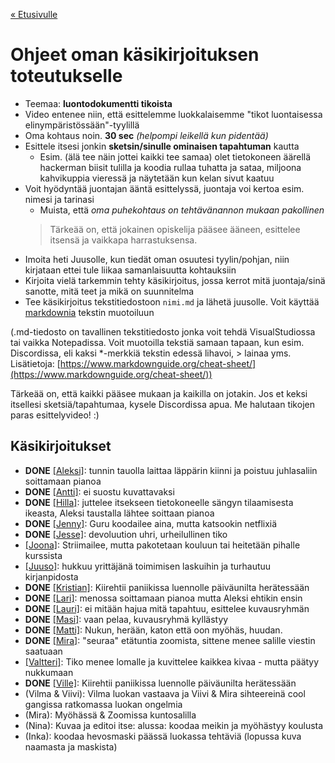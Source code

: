 [« Etusivulle](https://21tiko4.github.io/tiimiesittely/)

# Ohjeet oman käsikirjoituksen toteutukselle
- Teemaa: **luontodokumentti tikoista**
- Video entenee niin, että esittelemme luokkalaisemme "tikot luontaisessa elinympäristössään"-tyylillä
- Oma kohtaus noin. **30 sec** *(helpompi leikellä kun pidentää)*
- Esittele itsesi jonkin **sketsin/sinulle ominaisen tapahtuman** kautta
  - Esim. (älä tee näin jottei kaikki tee samaa) olet tietokoneen äärellä hackerman biisit tulilla ja koodia rullaa tuhatta ja sataa, miljoona kahvikuppia vieressä ja näytetään kun kelan sivut kaatuu
- Voit hyödyntää juontajan ääntä esittelyssä, juontaja voi kertoa esim. nimesi ja tarinasi
  - Muista, että *oma puhekohtaus on tehtävänannon mukaan pakollinen*
  > Tärkeää on, että jokainen opiskelija pääsee ääneen, esittelee itsensä ja vaikkapa harrastuksensa.
- Imoita heti Juusolle, kun tiedät oman osuutesi tyylin/pohjan, niin kirjataan ettei tule liikaa samanlaisuutta kohtauksiin
- Kirjoita vielä tarkemmin tehty käsikirjoitus, jossa kerrot mitä juontaja/sinä sanotte, mitä teet ja mikä on suunnitelma
- Tee käsikirjoitus tekstitiedostoon `nimi.md` ja lähetä juusolle. Voit käyttää [markdownia](https://www.markdownguide.org/cheat-sheet/) tekstin muotoiluun

(.md-tiedosto on tavallinen tekstitiedosto jonka voit tehdä VisualStudiossa tai vaikka Notepadissa. Voit muotoilla tekstiä samaan tapaan, kun esim. Discordissa, eli kaksi *-merkkiä tekstin edessä lihavoi, > lainaa yms. Lisätietoja: [https://www.markdownguide.org/cheat-sheet/](https://www.markdownguide.org/cheat-sheet/))

Tärkeää on, että kaikki pääsee mukaan ja kaikilla on jotakin. Jos et keksi itsellesi sketsiä/tapahtumaa, kysele Discordissa apua. Me halutaan tikojen paras esittelyvideo! :) 


## Käsikirjoitukset
- **DONE** [[Aleksi]](https://21tiko4.github.io/tiimiesittely/scripts/aleksi): tunnin tauolla laittaa läppärin kiinni ja poistuu juhlasaliin soittamaan pianoa
- **DONE** [[Antti]](https://21tiko4.github.io/tiimiesittely/scripts/antti): ei suostu kuvattavaksi
- **DONE** [[Hilla]](https://21tiko4.github.io/tiimiesittely/scripts/hilla): juttelee itsekseen tietokoneelle sängyn tilaamisesta ikeasta, Aleksi taustalla lähtee soittaan pianoa
- **DONE** [[Jenny]](https://21tiko4.github.io/tiimiesittely/scripts/jenny): Guru koodailee aina, mutta katsookin netflixiä
- **DONE** [[Jesse]](https://21tiko4.github.io/tiimiesittely/scripts/jesse): devoluution uhri, urheilullinen tiko
- [[Joona]](https://21tiko4.github.io/tiimiesittely/scripts/joona): Striimailee, mutta pakotetaan kouluun tai heitetään pihalle kurssista
- [[Juuso]](https://21tiko4.github.io/tiimiesittely/scripts/juuso): hukkuu yrittäjänä toimimisen laskuihin ja turhautuu kirjanpidosta
- **DONE** [[Kristian]](https://21tiko4.github.io/tiimiesittely/scripts/kristian): Kiirehtii paniikissa luennolle päiväunilta herätessään
- **DONE** [[Lari]](https://21tiko4.github.io/tiimiesittely/scripts/lari): menossa soittamaan pianoa mutta Aleksi ehtikin ensin
- **DONE** [[Lauri]](https://21tiko4.github.io/tiimiesittely/scripts/lauri): ei mitään hajua mitä tapahtuu, esittelee kuvausryhmän
- **DONE** [[Masi]](https://21tiko4.github.io/tiimiesittely/scripts/masi): vaan pelaa, kuvausryhmä kyllästyy
- **DONE** [[Matti]](https://21tiko4.github.io/tiimiesittely/scripts/matti): Nukun, herään, katon että oon myöhäs, huudan.
- **DONE** [[Mira]](https://21tiko4.github.io/tiimiesittely/scripts/mira): "seuraa" etätuntia zoomista, sittene menee salille viestin saatuaan
- [[Valtteri]](https://21tiko4.github.io/tiimiesittely/scripts/valtteri): Tiko menee lomalle ja kuvittelee kaikkea kivaa - mutta päätyy nukkumaan
- **DONE** [[Ville]](https://21tiko4.github.io/tiimiesittely/scripts/ville): Kiirehtii paniikissa luennolle päiväunilta herätessään
- (Vilma & Viivi): Vilma luokan vastaava ja Viivi & Mira sihteereinä cool gangissa ratkomassa luokan ongelmia
- (Mira): Myöhässä & Zoomissa kuntosalilla
- (Nina): Kuvaa ja editoi itse: alussa: koodaa meikin ja myöhästyy koulusta
- (Inka): koodaa hevosmaski päässä luokassa tehtäviä (lopussa kuva naamasta ja maskista)